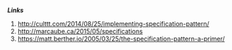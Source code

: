 ***Links***
1. http://culttt.com/2014/08/25/implementing-specification-pattern/
2. http://marcaube.ca/2015/05/specifications
3. https://matt.berther.io/2005/03/25/the-specification-pattern-a-primer/